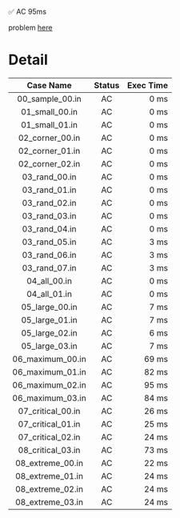 ✅  AC  95ms

problem [here](https://onlinejudge.u-aizu.ac.jp/courses/library/3/DSL/2/DSL_2_H)

# Detail

| Case Name | Status | Exec Time |
|:---------:|:------:|---------:|
| 00_sample_00.in | AC | 0 ms |
| 01_small_00.in | AC | 0 ms |
| 01_small_01.in | AC | 0 ms |
| 02_corner_00.in | AC | 0 ms |
| 02_corner_01.in | AC | 0 ms |
| 02_corner_02.in | AC | 0 ms |
| 03_rand_00.in | AC | 0 ms |
| 03_rand_01.in | AC | 0 ms |
| 03_rand_02.in | AC | 0 ms |
| 03_rand_03.in | AC | 0 ms |
| 03_rand_04.in | AC | 0 ms |
| 03_rand_05.in | AC | 3 ms |
| 03_rand_06.in | AC | 3 ms |
| 03_rand_07.in | AC | 3 ms |
| 04_all_00.in | AC | 0 ms |
| 04_all_01.in | AC | 0 ms |
| 05_large_00.in | AC | 7 ms |
| 05_large_01.in | AC | 7 ms |
| 05_large_02.in | AC | 6 ms |
| 05_large_03.in | AC | 7 ms |
| 06_maximum_00.in | AC | 69 ms |
| 06_maximum_01.in | AC | 82 ms |
| 06_maximum_02.in | AC | 95 ms |
| 06_maximum_03.in | AC | 84 ms |
| 07_critical_00.in | AC | 26 ms |
| 07_critical_01.in | AC | 25 ms |
| 07_critical_02.in | AC | 24 ms |
| 08_critical_03.in | AC | 73 ms |
| 08_extreme_00.in | AC | 22 ms |
| 08_extreme_01.in | AC | 24 ms |
| 08_extreme_02.in | AC | 24 ms |
| 08_extreme_03.in | AC | 24 ms |


